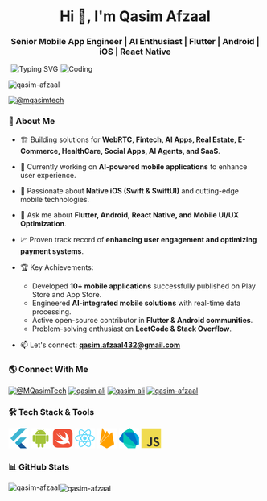 <h1 align="center">Hi 👋, I'm Qasim Afzaal</h1>
<h3 align="center">Senior Mobile App Engineer | AI Enthusiast | Flutter | Android | iOS | React Native</h3>

<img align="right" alt="Coding" width="400" src="https://gifdb.com/images/high/animated-chock-coding-c78f6elj32sfoi8q.gif">

<p align="center">
  <img src="https://readme-typing-svg.demolab.com?font=Fira+Code&weight=500&pause=1000&color=F7F7F7&center=true&vCenter=true&multiline=true&width=800&lines=Crafting+Scalable+and+Efficient+Mobile+Solutions;Enhancing+User+Experience+with+AI-Powered+Apps;Building+Innovative+Products+for+Multiple+Industries;Passionate+About+Cutting-Edge+Tech+and+Problem-Solving" alt="Typing SVG">
</p>

<p align="left"> <img src="https://komarev.com/ghpvc/?username=qasim-afzaal&label=Profile%20views&color=0e75b6&style=flat" alt="qasim-afzaal" /> </p>

<p align="left"> <a href="https://twitter.com/@mqasimtech" target="blank"><img src="https://img.shields.io/twitter/follow/@mqasimtech?logo=twitter&style=for-the-badge" alt="@mqasimtech" /></a> </p>

### 🚀 About Me
- 🏗 Building solutions for **WebRTC, Fintech, AI Apps, Real Estate, E-Commerce, HealthCare, Social Apps, AI Agents, and SaaS**.
- 🔭 Currently working on **AI-powered mobile applications** to enhance user experience.
- 🌱 Passionate about **Native iOS (Swift & SwiftUI)** and cutting-edge mobile technologies.
- 💬 Ask me about **Flutter, Android, React Native, and Mobile UI/UX Optimization**.
- 📈 Proven track record of **enhancing user engagement and optimizing payment systems**.
- 🏆 Key Achievements:
  - Developed **10+ mobile applications** successfully published on Play Store and App Store.
  - Engineered **AI-integrated mobile solutions** with real-time data processing.
  - Active open-source contributor in **Flutter & Android communities**.
  - Problem-solving enthusiast on **LeetCode & Stack Overflow**.

- 📫 Let's connect: **qasim.afzaal432@gmail.com**

### 🌎 Connect With Me
<p align="left">
<a href="https://twitter.com/@MQasimTech" target="blank"><img align="center" src="https://raw.githubusercontent.com/rahuldkjain/github-profile-readme-generator/master/src/images/icons/Social/twitter.svg" alt="@MQasimTech" height="30" width="40" /></a>
<a href="https://linkedin.com/in/QasimAli" target="blank"><img align="center" src="https://raw.githubusercontent.com/rahuldkjain/github-profile-readme-generator/master/src/images/icons/Social/linked-in-alt.svg" alt="qasim ali" height="30" width="40" /></a>
<a href="https://stackoverflow.com/users/qasim-ali" target="blank"><img align="center" src="https://raw.githubusercontent.com/rahuldkjain/github-profile-readme-generator/master/src/images/icons/Social/stack-overflow.svg" alt="qasim ali" height="30" width="40" /></a>
<a href="https://www.leetcode.com/qasim-afzaal" target="blank"><img align="center" src="https://raw.githubusercontent.com/rahuldkjain/github-profile-readme-generator/master/src/images/icons/Social/leet-code.svg" alt="qasim-afzaal" height="30" width="40" /></a>
</p>

### 🛠️ Tech Stack & Tools
<p align="left">
<img src="https://raw.githubusercontent.com/devicons/devicon/master/icons/flutter/flutter-original.svg" alt="flutter" width="40" height="40"/>
<img src="https://raw.githubusercontent.com/devicons/devicon/master/icons/android/android-original.svg" alt="android" width="40" height="40"/>
<img src="https://raw.githubusercontent.com/devicons/devicon/master/icons/swift/swift-original.svg" alt="swift" width="40" height="40"/>
<img src="https://raw.githubusercontent.com/devicons/devicon/master/icons/react/react-original.svg" alt="react native" width="40" height="40"/>
<img src="https://raw.githubusercontent.com/devicons/devicon/master/icons/firebase/firebase-plain.svg" alt="firebase" width="40" height="40"/>
<img src="https://raw.githubusercontent.com/devicons/devicon/master/icons/dart/dart-original.svg" alt="dart" width="40" height="40"/>
<img src="https://raw.githubusercontent.com/devicons/devicon/master/icons/javascript/javascript-original.svg" alt="javascript" width="40" height="40"/>
</p>

### 📊 GitHub Stats
<p>
  <img align="left" src="https://github-readme-stats.vercel.app/api/top-langs?username=qasim-afzaal&show_icons=true&locale=en&layout=compact&bg_color=30,e96443,904e95&title_color=fff&text_color=fff" alt="qasim-afzaal" />
</p>

<p>
  <img align="center" src="https://github-readme-stats.vercel.app/api?username=qasim-afzaal&show_icons=true&locale=en&bg_color=30,e96443,904e95&title_color=fff&text_color=fff" alt="qasim-afzaal" />
</p>
